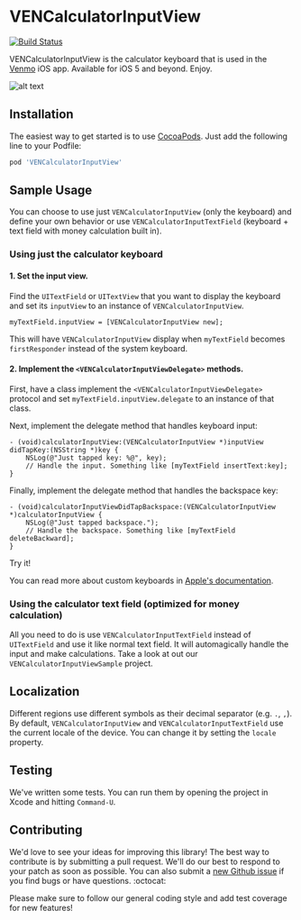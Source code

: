 VENCalculatorInputView
=========

[![Build Status](https://travis-ci.org/venmo/VENCalculatorInputView.png?branch=master)](https://travis-ci.org/venmo/VENCalculatorInputView)

VENCalculatorInputView is the calculator keyboard that is used in the [Venmo](https://venmo.com/) iOS app.
Available for iOS 5 and beyond. Enjoy.

![alt text](http://i.imgur.com/VWgymjH.gif "VENCalculatorInputView demo")

Installation
----

The easiest way to get started is to use [CocoaPods](http://cocoapods.org/). Just add the following line to your Podfile:

```ruby
pod 'VENCalculatorInputView'
```

Sample Usage
----
You can choose to use just ```VENCalculatorInputView``` (only the keyboard) and define your own behavior or use ```VENCalculatorInputTextField``` (keyboard + text field with money calculation built in).

### Using just the calculator keyboard

#### 1. Set the input view.
Find the ```UITextField``` or ```UITextView``` that you want to display the keyboard and set its ```inputView``` to an instance of ```VENCalculatorInputView```.

```obj-c
myTextField.inputView = [VENCalculatorInputView new];
```

This will have ```VENCalculatorInputView``` display when ```myTextField``` becomes ```firstResponder``` instead of the system keyboard.

#### 2. Implement the ```<VENCalculatorInputViewDelegate>``` methods.

First, have a class implement the ```<VENCalculatorInputViewDelegate>``` protocol and set ```myTextField.inputView.delegate``` to an instance of that class.

Next, implement the delegate method that handles keyboard input:

```obj-c
- (void)calculatorInputView:(VENCalculatorInputView *)inputView didTapKey:(NSString *)key {
    NSLog(@"Just tapped key: %@", key);
    // Handle the input. Something like [myTextField insertText:key];
}
```

Finally, implement the delegate method that handles the backspace key:

```obj-c
- (void)calculatorInputViewDidTapBackspace:(VENCalculatorInputView *)calculatorInputView {
    NSLog(@"Just tapped backspace.");
    // Handle the backspace. Something like [myTextField deleteBackward];
}
```

Try it!

You can read more about custom keyboards in [Apple's documentation](https://developer.apple.com/library/ios/documentation/StringsTextFonts/Conceptual/TextAndWebiPhoneOS/InputViews/InputViews.html).

### Using the calculator text field (optimized for money calculation)

All you need to do is use ```VENCalculatorInputTextField``` instead of ```UITextField``` and use it like normal text field. It will automagically handle the input and make calculations. Take a look at out our ```VENCalculatorInputViewSample``` project.

Localization
------

Different regions use different symbols as their decimal separator (e.g. ```.```, ```,```). By default, ```VENCalculatorInputView``` and ```VENCalculatorInputTextField``` use the current locale of the device. You can change it by setting the ```locale``` property.

Testing
------

We've written some tests. You can run them by opening the project in Xcode and hitting `Command-U`.

Contributing
------------

We'd love to see your ideas for improving this library! The best way to contribute is by submitting a pull request. We'll do our best to respond to your patch as soon as possible. You can also submit a [new Github issue](https://github.com/venmo/VENCalculatorInputView/issues/new) if you find bugs or have questions. :octocat:

Please make sure to follow our general coding style and add test coverage for new features!
